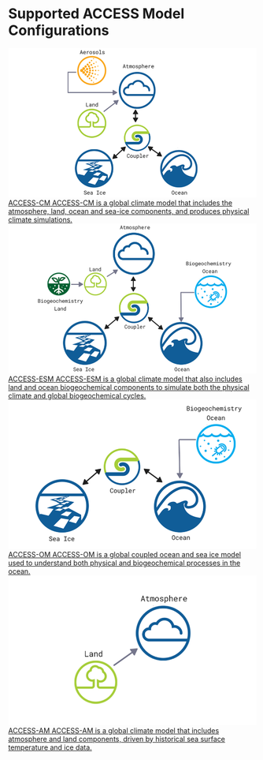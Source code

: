 # <div class="highlight-bg">Supported ACCESS Model Configurations</div>

<div class="card-container" style="flex-direction: column">
    <a href="access-cm/" class="rectangular-card default-text-color" style="height:10em;">
            <div class="rectangular-card-image-container">
                <img src="../../assets/model-config-logos/model-configs-without-titles/access-cm.png" class="image-background img-cover"></img> 
            </div>
            <div class="rectangular-card-text-container">
                <span class="bold" >ACCESS-CM</span>
                <span>
                    ACCESS-CM is a global climate model that includes the atmosphere, land, ocean and sea-ice components, and produces physical climate simulations.
                </span>
            </div>
    </a>
    <a href="access-esm/" class="rectangular-card default-text-color" style="height:10em;">
            <div class="rectangular-card-image-container">
                <img src="../../assets/model-config-logos/model-configs-without-titles/access-esm.png" class="image-background img-cover"></img> 
            </div>
            <div class="rectangular-card-text-container">
                <span class="bold" >ACCESS-ESM</span>
                <span>
                    ACCESS-ESM is a global climate model that also includes land and ocean biogeochemical components to simulate both the physical climate and global biogeochemical cycles.
                </span>
            </div>
    </a>
    <a href="access-om/" class="rectangular-card default-text-color" style="height:10em;">
            <div class="rectangular-card-image-container">
                <img src="../../assets/model-config-logos/model-configs-without-titles/access-om.png" class="image-background img-cover"></img> 
            </div>
            <div class="rectangular-card-text-container">
                <span class="bold" >ACCESS-OM</span>
                <span>
                    ACCESS-OM is a global coupled ocean and sea ice model used to understand both physical and biogeochemical processes in the ocean.
                </span>
            </div>
    </a>
    <a href="access-am/" class="rectangular-card default-text-color" style="height:10em;">
            <div class="rectangular-card-image-container">
                <img src="../../assets/model-config-logos/model-configs-without-titles/access-am.png" class="image-background img-cover"></img> 
            </div>
            <div class="rectangular-card-text-container">
                <span class="bold" >ACCESS-AM</span>
                <span>
                    ACCESS-AM is a global climate model that includes atmosphere and land components, driven by historical sea surface temperature and ice data.
                </span>
            </div>
    </a>
</div>
